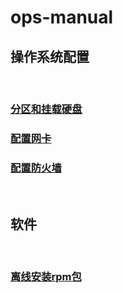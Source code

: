 # ops-manual

## 操作系统配置  
<br>

### [分区和挂载硬盘](./操作系统配置/分区和挂载硬盘.md)  

### [配置网卡](./操作系统配置/配置网卡.md)  

### [配置防火墙](./操作系统配置/配置防火墙.md)  

<br>

## 软件
<br>

### [离线安装rpm包](./软件/离线安装rpm包.md) 